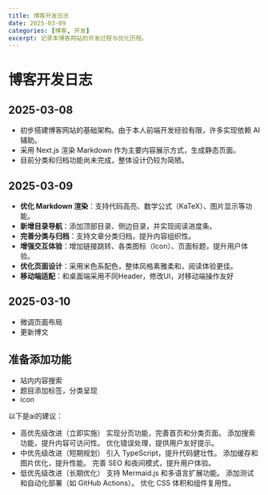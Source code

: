```yaml
---
title: 博客开发日志  
date: 2025-03-09  
categories: [博客, 开发]  
excerpt: 记录本博客网站的开发过程与优化历程。  
---
```


# 博客开发日志  

## 2025-03-08 
- 初步搭建博客网站的基础架构。由于本人前端开发经验有限，许多实现依赖 AI 辅助。  
- 采用 Next.js 渲染 Markdown 作为主要内容展示方式，生成静态页面。  
- 目前分类和归档功能尚未完成，整体设计仍较为简陋。  

## 2025-03-09 
- **优化 Markdown 渲染**：支持代码高亮、数学公式（KaTeX）、图片显示等功能。  
- **新增目录导航**：添加顶部目录、侧边目录，并实现阅读进度条。  
- **完善分类与归档**：支持文章分类归档，提升内容组织性。  
- **增强交互体验**：增加链接跳转、各类图标（Icon）、页面标题，提升用户体验。  
- **优化页面设计**：采用米色系配色，整体风格素雅柔和，阅读体验更佳。  
- **移动端适配**：和桌面端采用不同Header，修改UI，对移动端操作友好  

## 2025-03-10

- 微调页面布局
- 更新博文

## 准备添加功能

- 站内内容搜索
- 题目添加标签，分类呈现
- icon

以下是ai的建议：
- 高优先级改进（立即实施）
实现分页功能，完善首页和分类页面。
添加搜索功能，提升内容可访问性。
优化错误处理，提供用户友好提示。
- 中优先级改进（短期规划）
引入 TypeScript，提升代码健壮性。
添加缓存和图片优化，提升性能。
完善 SEO 和夜间模式，提升用户体验。
- 低优先级改进（长期优化）
支持 Mermaid.js 和多语言扩展功能。
添加测试和自动化部署（如 GitHub Actions）。
优化 CSS 体积和组件复用性。